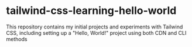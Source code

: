 # tailwind-css-learning-hello-world
This repository contains my initial projects and experiments with Tailwind CSS, including setting up a "Hello, World!" project using both CDN and CLI methods
